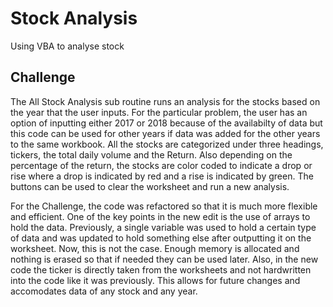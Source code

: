 # Stock Analysis
Using VBA to analyse stock

## Challenge
The All Stock Analysis sub routine runs an analysis for the stocks based on the year that the user inputs. For the particular problem, the user has an option of inputting either 2017 or 2018 because of the availabilty of data but this code can be used for other years if data was added for the other years to the same workbook.
All the stocks are categorized under three headings, tickers, the total daily volume and the Return. Also depending on the percentage of the return, the stocks are color coded to indicate a drop or rise where a drop is indicated by red and a rise is indicated by green. 
The buttons can be used to clear the worksheet and run a new analysis. 

For the Challenge, the code was refactored so that it is much more flexible and efficient. One of the key points in the new edit is the use of arrays to hold the data. Previously, a single variable was used to hold a certain type of data and was updated to hold something else after outputting it on the worksheet. Now, this is not the case. Enough memory is allocated and nothing is erased so that if needed they can be used later. Also, in the new code the ticker is directly taken from the worksheets and not hardwritten into the code like it was previously. This allows for future changes and accomodates data of any stock and any year. 
